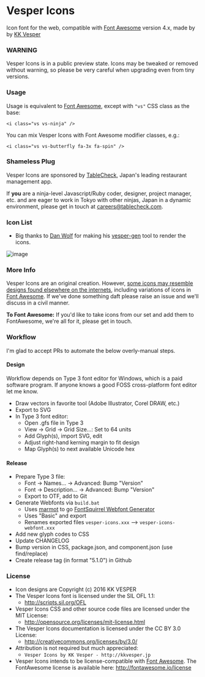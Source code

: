 # Vesper Icons

Icon font for the web, compatible with [Font Awesome](http://fontawesome.io/) version 4.x, made by by [KK Vesper](http://kkvesper.jp/)


### WARNING

Vesper Icons is in a public preview state. Icons may be tweaked or removed without warning,
so please be very careful when upgrading even from tiny versions.


### Usage

Usage is equivalent to [Font Awesome](http://fontawesome.io/), except with `"vs"` CSS class as the base:

```
<i class="vs vs-ninja" />
```

You can mix Vesper Icons with Font Awesome modifier classes, e.g.:

```
<i class="vs vs-butterfly fa-3x fa-spin" />
```


### Shameless Plug

Vesper Icons are sponsored by [TableCheck](http://corp.tablecheck.com/), Japan's leading restaurant management app.

If **you** are a ninja-level Javascript/Ruby coder, designer, project manager, etc. and are eager to work in Tokyo with other ninjas, Japan in a dynamic environment, please get in touch at [careers@tablecheck.com](mailto:careers@tablecheck.com).


### Icon List

* Big thanks to [Dan Wolf](github.com/PaluMacil) for making his [vesper-gen](https://github.com/PaluMacil/vesper-gen) tool to render the icons.

![image](https://user-images.githubusercontent.com/27655/27643453-148d5abc-5c5c-11e7-9fad-1abd45b998d4.png)

### More Info

Vesper Icons are an original creation. However, [some icons may resemble designs found elsewhere
on the internets](http://www.hanselman.com/blog/ThereIsOnlyOneCloudIconInTheEntireUniverse.aspx),
including variations of icons in [Font Awesome](http://fontawesome.io/). If we've done something daft please raise an issue
and we'll discuss in a civil manner.

**To Font Awesome:** If you'd like to take icons from our set and add them to FontAwesome,
we're all for it, please get in touch.


### Workflow

I'm glad to accept PRs to automate the below overly-manual steps.

#### Design

Workflow depends on Type 3 font editor for Windows, which is a paid software program. If anyone knows a good FOSS cross-platform font editor let me know.

- Draw vectors in favorite tool (Adobe Illustrator, Corel DRAW, etc.)
- Export to SVG
- In Type 3 font editor:
   - Open .gfs file in Type 3
   - View -> Grid -> Grid Size...: Set to 64 units
   - Add Glyph(s), import SVG, edit
   - Adjust right-hand kerning margin to fit design
   - Map Glyph(s) to next available Unicode hex

#### Release

- Prepare Type 3 file:
   - Font -> Names... -> Advanced: Bump "Version"
   - Font -> Description... -> Advanced: Bump "Version"
   - Export to OTF, add to Git
- Generate Webfonts via `build.bat`
   - Uses [marmot](https://github.com/petethepig/marmot) to go [FontSquirrel Webfont Generator](http://www.fontsquirrel.com/tools/webfont-generator)
   - Uses "Basic" and export
   - Renames exported files `vesper-icons.xxx` --> `vesper-icons-webfont.xxx`
- Add new glyph codes to CSS
- Update CHANGELOG
- Bump version in CSS, package.json, and component.json (use find/replace)
- Create release tag (in format "5.1.0") in Github


### License

- Icon designs are Copyright (c) 2016 KK VESPER
- The Vesper Icons font is licensed under the SIL OFL 1.1:
  - http://scripts.sil.org/OFL
- Vesper Icons CSS and other source code files are licensed under the MIT License:
  - http://opensource.org/licenses/mit-license.html
- The Vesper Icons documentation is licensed under the CC BY 3.0 License:
  - http://creativecommons.org/licenses/by/3.0/
- Attribution is not required but much appreciated:
  - `Vesper Icons by KK Vesper - http://kkvesper.jp`
- Vesper Icons intends to be license-compatible with [Font Awesome](http://fontawesome.io/). The FontAwesome license is available here: http://fontawesome.io/license
